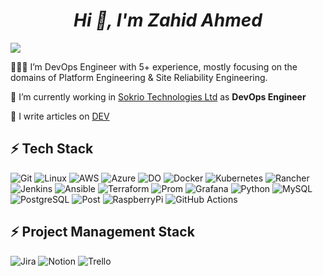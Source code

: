 **_<h1 align="center">Hi 👋, I'm Zahid Ahmed</h1>_**

![](https://komarev.com/ghpvc/?username=yatharth0045&style=flat-square&color=blue)

🧑🏻‍💻 I’m DevOps Engineer with 5+ experience, mostly focusing on the domains of Platform Engineering & Site Reliability Engineering.

🏢 I’m currently working in [Sokrio Technologies Ltd](https://www.sokrio.com/) as **DevOps Engineer**

📝 I write articles on [DEV](https://dev.to/iamzahid)

## ⚡ Tech Stack
![Git](https://img.shields.io/badge/GIT-E44C30?style=for-the-badge&logo=git&logoColor=white)
![Linux](https://img.shields.io/badge/Linux-FCC624?style=for-the-badge&logo=linux&logoColor=black)
![AWS](https://img.shields.io/badge/Amazon_AWS-FF9900?style=for-the-badge&logo=amazonaws&logoColor=white)
![Azure](https://img.shields.io/badge/Azure%20DevOps-0078D7.svg?style=for-the-badge&logo=Azure-DevOps&logoColor=white)
![DO](https://img.shields.io/badge/Digital_Ocean-0080FF?style=for-the-badge&logo=DigitalOcean&logoColor=white)
![Docker](https://img.shields.io/badge/docker-%230db7ed.svg?style=for-the-badge&logo=docker&logoColor=white)
![Kubernetes](https://img.shields.io/badge/kubernetes-%23326ce5.svg?style=for-the-badge&logo=kubernetes&logoColor=white)
![Rancher](https://img.shields.io/badge/rancher-%230075A8.svg?style=for-the-badge&logo=rancher&logoColor=white)
![Jenkins](https://img.shields.io/badge/Jenkins-D24939?style=for-the-badge&logo=Jenkins&logoColor=white)
![Ansible](https://img.shields.io/badge/ansible-%231A1918.svg?style=for-the-badge&logo=ansible&logoColor=white)
![Terraform](https://img.shields.io/badge/terraform-%235835CC.svg?style=for-the-badge&logo=terraform&logoColor=white)
![Prom](https://img.shields.io/badge/Prometheus-E6522C?style=for-the-badge&logo=Prometheus&logoColor=white)
![Grafana](https://img.shields.io/badge/grafana-%23F46800.svg?style=for-the-badge&logo=grafana&logoColor=white)
![Python](https://img.shields.io/badge/-Python-000?style=for-the-badge&logo=python)
![MySQL](	https://img.shields.io/badge/MySQL-00000F?style=for-the-badge&logo=mysql&logoColor=white)
![PostgreSQL](https://img.shields.io/badge/PostgreSQL-4169E1.svg?style=for-the-badge&logo=PostgreSQL&logoColor=white)
![Post](https://img.shields.io/badge/Postman-FF6C37?style=for-the-badge&logo=postman&logoColor=white)
![RaspberryPi](https://img.shields.io/badge/-Raspberry%20Pi-C51A4A?style=for-the-badge&logo=Raspberry-Pi)
![GitHub Actions](https://img.shields.io/badge/GitHub%20Actions-2088FF.svg?style=for-the-badge&logo=GitHub-Actions&logoColor=white)

## ⚡ Project Management Stack
![Jira](https://img.shields.io/badge/-Jira-000?&style=for-the-badge&logo=Jira-Software&logoColor=0052CC)
![Notion](https://img.shields.io/badge/Notion-000000.svg?style=for-the-badge&logo=Notion&logoColor=white)
![Trello](https://img.shields.io/badge/Trello-0052CC.svg?style=for-the-badge&logo=Trello&logoColor=white)
